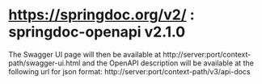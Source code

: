 # https://springdoc.org/v2/  : springdoc-openapi v2.1.0

The Swagger UI page will then be available at http://server:port/context-path/swagger-ui.html and the OpenAPI description will be available at the following url for json format: http://server:port/context-path/v3/api-docs
